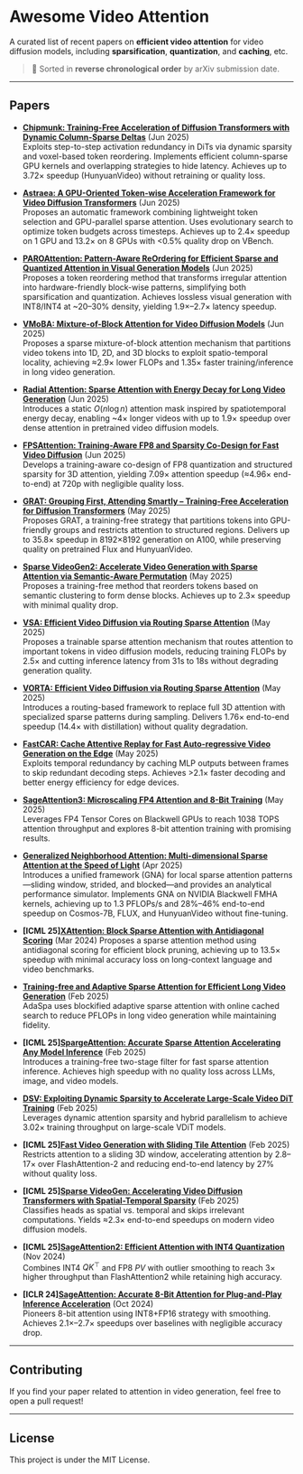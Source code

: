 # Awesome Video Attention

A curated list of recent papers on **efficient video attention** for video diffusion models, including **sparsification**, **quantization**, and **caching**, etc.

> 📌 Sorted in **reverse chronological order** by arXiv submission date.

---

## Papers

- **[Chipmunk: Training-Free Acceleration of Diffusion Transformers with Dynamic Column-Sparse Deltas](https://arxiv.org/abs/2406.01974)** (Jun 2025)  
  Exploits step-to-step activation redundancy in DiTs via dynamic sparsity and voxel-based token reordering. Implements efficient column-sparse GPU kernels and overlapping strategies to hide latency. Achieves up to 3.72× speedup (HunyuanVideo) without retraining or quality loss.

- **[Astraea: A GPU-Oriented Token-wise Acceleration Framework for Video Diffusion Transformers](https://arxiv.org/abs/2406.03544)** (Jun 2025)  
  Proposes an automatic framework combining lightweight token selection and GPU-parallel sparse attention. Uses evolutionary search to optimize token budgets across timesteps. Achieves up to 2.4× speedup on 1 GPU and 13.2× on 8 GPUs with <0.5% quality drop on VBench.

- **[PAROAttention: Pattern-Aware ReOrdering for Efficient Sparse and Quantized Attention in Visual Generation Models](https://arxiv.org/abs/2406.13241)** (Jun 2025)  
  Proposes a token reordering method that transforms irregular attention into hardware-friendly block-wise patterns, simplifying both sparsification and quantization. Achieves lossless visual generation with INT8/INT4 at ~20–30% density, yielding 1.9×–2.7× latency speedup.

- **[VMoBA: Mixture-of-Block Attention for Video Diffusion Models](https://arxiv.org/abs/2406.19482)** (Jun 2025)  
  Proposes a sparse mixture-of-block attention mechanism that partitions video tokens into 1D, 2D, and 3D blocks to exploit spatio-temporal locality, achieving ≈2.9× lower FLOPs and 1.35× faster training/inference in long video generation.

- **[Radial Attention: Sparse Attention with Energy Decay for Long Video Generation](https://arxiv.org/abs/2406.18282)** (Jun 2025)  
  Introduces a static $O(n\log n)$ attention mask inspired by spatiotemporal energy decay, enabling ~4× longer videos with up to 1.9× speedup over dense attention in pretrained video diffusion models.

- **[FPSAttention: Training-Aware FP8 and Sparsity Co-Design for Fast Video Diffusion](https://arxiv.org/abs/2406.13537)** (Jun 2025)  
  Develops a training-aware co-design of FP8 quantization and structured sparsity for 3D attention, yielding 7.09× attention speedup (≈4.96× end-to-end) at 720p with negligible quality loss.

- **[GRAT: Grouping First, Attending Smartly – Training-Free Acceleration for Diffusion Transformers](https://arxiv.org/abs/2406.08432)** (May 2025)  
  Proposes GRAT, a training-free strategy that partitions tokens into GPU-friendly groups and restricts attention to structured regions. Delivers up to 35.8× speedup in 8192×8192 generation on A100, while preserving quality on pretrained Flux and HunyuanVideo.

- **[Sparse VideoGen2: Accelerate Video Generation with Sparse Attention via Semantic-Aware Permutation](https://arxiv.org/abs/2405.18399)** (May 2025)  
  Proposes a training-free method that reorders tokens based on semantic clustering to form dense blocks. Achieves up to 2.3× speedup with minimal quality drop.

- **[VSA: Efficient Video Diffusion via Routing Sparse Attention](https://arxiv.org/abs/2505.13389)** (May 2025)  
Proposes a trainable sparse attention mechanism that routes attention to important tokens in video diffusion models, reducing training FLOPs by 2.5× and cutting inference latency from 31s to 18s without degrading generation quality.

- **[VORTA: Efficient Video Diffusion via Routing Sparse Attention](https://arxiv.org/abs/2405.17190)** (May 2025)  
  Introduces a routing-based framework to replace full 3D attention with specialized sparse patterns during sampling. Delivers 1.76× end-to-end speedup (14.4× with distillation) without quality degradation.

- **[FastCAR: Cache Attentive Replay for Fast Auto-regressive Video Generation on the Edge](https://arxiv.org/abs/2405.16828)** (May 2025)  
  Exploits temporal redundancy by caching MLP outputs between frames to skip redundant decoding steps. Achieves >2.1× faster decoding and better energy efficiency for edge devices.

- **[SageAttention3: Microscaling FP4 Attention and 8-Bit Training](https://arxiv.org/abs/2405.11218)** (May 2025)  
  Leverages FP4 Tensor Cores on Blackwell GPUs to reach 1038 TOPS attention throughput and explores 8-bit attention training with promising results.

- **[Generalized Neighborhood Attention: Multi-dimensional Sparse Attention at the Speed of Light](https://arxiv.org/abs/2404.14134)** (Apr 2025)  
  Introduces a unified framework (GNA) for local sparse attention patterns—sliding window, strided, and blocked—and provides an analytical performance simulator. Implements GNA on NVIDIA Blackwell FMHA kernels, achieving up to 1.3 PFLOPs/s and 28%–46% end-to-end speedup on Cosmos-7B, FLUX, and HunyuanVideo without fine-tuning.


- **\[ICML 25\][XAttention: Block Sparse Attention with Antidiagonal Scoring](https://arxiv.org/abs/2503.16428)** (Mar 2024)
Proposes a sparse attention method using antidiagonal scoring for efficient block pruning, achieving up to 13.5× speedup with minimal accuracy loss on long-context language and video benchmarks.

- **[Training-free and Adaptive Sparse Attention for Efficient Long Video Generation](https://arxiv.org/abs/2402.16592)** (Feb 2025)  
  AdaSpa uses blockified adaptive sparse attention with online cached search to reduce PFLOPs in long video generation while maintaining fidelity.

- **\[ICML 25\][SpargeAttention: Accurate Sparse Attention Accelerating Any Model Inference](https://arxiv.org/abs/2402.15334)** (Feb 2025)  
  Introduces a training-free two-stage filter for fast sparse attention inference. Achieves high speedup with no quality loss across LLMs, image, and video models.

- **[DSV: Exploiting Dynamic Sparsity to Accelerate Large-Scale Video DiT Training](https://arxiv.org/abs/2402.12730)** (Feb 2025)  
  Leverages dynamic attention sparsity and hybrid parallelism to achieve 3.02× training throughput on large-scale VDiT models.

- **\[ICML 25\][Fast Video Generation with Sliding Tile Attention](https://arxiv.org/abs/2402.11135)** (Feb 2025)  
  Restricts attention to a sliding 3D window, accelerating attention by 2.8–17× over FlashAttention-2 and reducing end-to-end latency by 27% without quality loss.

- **\[ICML 25\][Sparse VideoGen: Accelerating Video Diffusion Transformers with Spatial-Temporal Sparsity](https://arxiv.org/abs/2402.10755)** (Feb 2025)  
  Classifies heads as spatial vs. temporal and skips irrelevant computations. Yields ≈2.3× end-to-end speedups on modern video diffusion models.

- **\[ICML 25\][SageAttention2: Efficient Attention with INT4 Quantization](https://arxiv.org/abs/2311.09913)** (Nov 2024)  
  Combines INT4 $QK^\top$ and FP8 $PV$ with outlier smoothing to reach 3× higher throughput than FlashAttention2 while retaining high accuracy.

- **\[ICLR 24\][SageAttention: Accurate 8-Bit Attention for Plug-and-Play Inference Acceleration](https://arxiv.org/abs/2310.15488)** (Oct 2024)  
  Pioneers 8-bit attention using INT8+FP16 strategy with smoothing. Achieves 2.1×–2.7× speedups over baselines with negligible accuracy drop.

---

## Contributing

If you find your paper related to attention in video generation, feel free to open a pull request!

---

## License

This project is under the MIT License.

